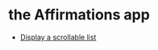 # the Affirmations app
- [Display a scrollable list](https://developer.android.com/courses/pathways/android-basics-kotlin-unit-2-pathway-2)
